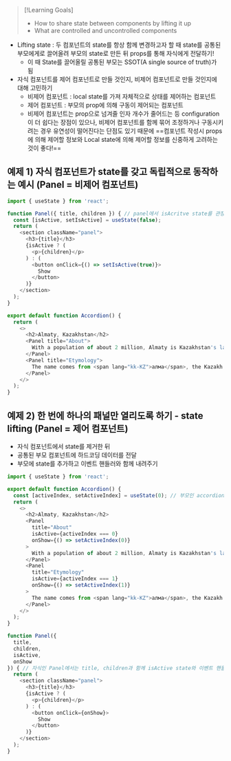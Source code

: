 >[!Learning Goals]
>- How to share state between components by lifting it up
>- What are controlled and uncontrolled components

- Lifting state : 두 컴포넌트의 state를 항상 함께 변경하고자 할 때 state를 공통된 부모에게로 끌어올려 부모의 state로 만든 뒤 props를 통해 자식에게 전달하기!
	- 이 때 State를 끌어올릴 공통된 부모는 SSOT(A single source of truth)가 됨
- 자식 컴포넌트를 제어 컴포넌트로 만들 것인지, 비제어 컴포넌트로 만들 것인지에 대해 고민하기
	- 비제어 컴포넌트 : local state를 가져 자체적으로 상태를 제어하는 컴포넌트
	- 제어 컴포넌트 : 부모의 prop에 의해 구동이 제어되는 컴포넌트
	-  비제어 컴포넌트는 prop으로 넘겨줄 인자 개수가 줄어드는 등 configuration이 더 쉽다는 장점이 있으나, 비제어 컴포넌트를 함께 묶어 조정하거나 구동시키려는 경우 유연성이 떨어진다는 단점도 있기 때문에 ==컴포넌트 작성시 props에 의해 제어할 정보와 Local state에 의해 제어할 정보를 신중하게 고려하는 것이 좋다!==
## 예제 1) 자식 컴포넌트가 state를 갖고 독립적으로 동작하는 예시 (Panel = 비제어 컴포넌트)
```javascript
import { useState } from 'react';

function Panel({ title, children }) { // panel에서 isAcritve state를 관장하므로 Accordion이 panel의 active 여부를 제어할 수 없음
  const [isActive, setIsActive] = useState(false);
  return (
    <section className="panel">
      <h3>{title}</h3>
      {isActive ? (
        <p>{children}</p>
      ) : (
        <button onClick={() => setIsActive(true)}>
          Show
        </button>
      )}
    </section>
  );
}

export default function Accordion() {
  return (
    <>
      <h2>Almaty, Kazakhstan</h2>
      <Panel title="About">
        With a population of about 2 million, Almaty is Kazakhstan's largest city. From 1929 to 1997, it was its capital city.
      </Panel>
      <Panel title="Etymology">
        The name comes from <span lang="kk-KZ">алма</span>, the Kazakh word for "apple" and is often translated as "full of apples". In fact, the region surrounding Almaty is thought to be the ancestral home of the apple, and the wild <i lang="la">Malus sieversii</i> is considered a likely candidate for the ancestor of the modern domestic apple.
      </Panel>
    </>
  );
}
```
## 예제 2) 한 번에 하나의 패널만 열리도록 하기 - state lifting (Panel = 제어 컴포넌트)
- 자식 컴포넌트에서 state를 제거한 뒤
- 공통된 부모 컴포넌트에 하드코딩 데이터를 전달
- 부모에 state를 추가하고 이벤트 핸들러와 함께 내려주기
```javascript
import { useState } from 'react';

export default function Accordion() {
  const [activeIndex, setActiveIndex] = useState(0); // 부모인 accordion에서 active한 Panel의 정보를 관리
  return (
    <>
      <h2>Almaty, Kazakhstan</h2>
      <Panel
        title="About"
        isActive={activeIndex === 0}
        onShow={() => setActiveIndex(0)}
      >
        With a population of about 2 million, Almaty is Kazakhstan's largest city. From 1929 to 1997, it was its capital city.
      </Panel>
      <Panel
        title="Etymology"
        isActive={activeIndex === 1}
        onShow={() => setActiveIndex(1)}
      >
        The name comes from <span lang="kk-KZ">алма</span>, the Kazakh word for "apple" and is often translated as "full of apples". In fact, the region surrounding Almaty is thought to be the ancestral home of the apple, and the wild <i lang="la">Malus sieversii</i> is considered a likely candidate for the ancestor of the modern domestic apple.
      </Panel>
    </>
  );
}

function Panel({
  title,
  children,
  isActive,
  onShow
}) { // 자식인 Panel에서는 title, children과 함께 isActive state와 이벤트 핸들러(onShow)를 부모에게 전달받음
  return (
    <section className="panel">
      <h3>{title}</h3>
      {isActive ? (
        <p>{children}</p>
      ) : (
        <button onClick={onShow}>
          Show
        </button>
      )}
    </section>
  );
}

```